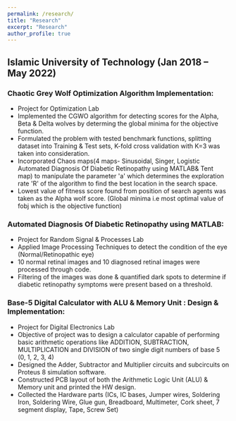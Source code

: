 ```yaml
---
permalink: /research/
title: "Research"
excerpt: "Research"
author_profile: true
---
```


## Islamic University of Technology (Jan 2018 – May 2022)

### Chaotic Grey Wolf Optimization Algorithm Implementation: 
- Project for Optimization Lab
- Implemented the CGWO algorithm for detecting scores for the Alpha, Beta & Delta wolves by determing the global minima for the objective function.
- Formulated the problem with tested benchmark functions, splitting dataset into Training & Test sets, K-fold cross validation with K=3 was taken into consideration.
- Incorporated Chaos maps(4 maps- Sinusoidal, Singer, Logistic Automated Diagnosis Of Diabetic Retinopathy using MATLAB& Tent map) to manipulate the parameter 'a' which determines the exploration rate 'R' of the algorithm to find the best location in the search space.
- Lowest value of fitness score found from position of search agents  was taken as the Alpha wolf score. (Global minima i.e most optimal value of fobj which is the objective function) 

### Automated Diagnosis Of Diabetic Retinopathy using MATLAB:
- Project for Random Signal & Processes Lab
- Applied Image Processing Techniques to detect the condition of the eye (Normal/Retinopathic eye) 
- 10 normal retinal images and 10 diagnosed retinal images were processed through code. 
- Filtering of the images was done & quantified dark spots to determine if diabetic retinopathy symptoms were present based on a threshold.

### Base-5 Digital Calculator with ALU & Memory Unit : Design & Implementation:
- Project for Digital Electronics Lab
- Objective of project was to design a calculator capable of performing basic arithmetic operations like ADDITION, SUBTRACTION, MULTIPLICATION and DIVISION of two single digit numbers of base 5 (0, 1, 2, 3, 4)
- Designed the Adder, Subtractor and Multiplier circuits and subcircuits on Proteus 8 simulation software.
- Constructed PCB layout of both the Arithmetic Logic Unit (ALU) & Memory unit and printed the HW design.
- Collected the Hardware parts (ICs, IC bases, Jumper wires, Soldering Iron, Soldering Wire, Glue gun, Breadboard, Multimeter, Cork sheet, 7 segment display, Tape, Screw Set)
